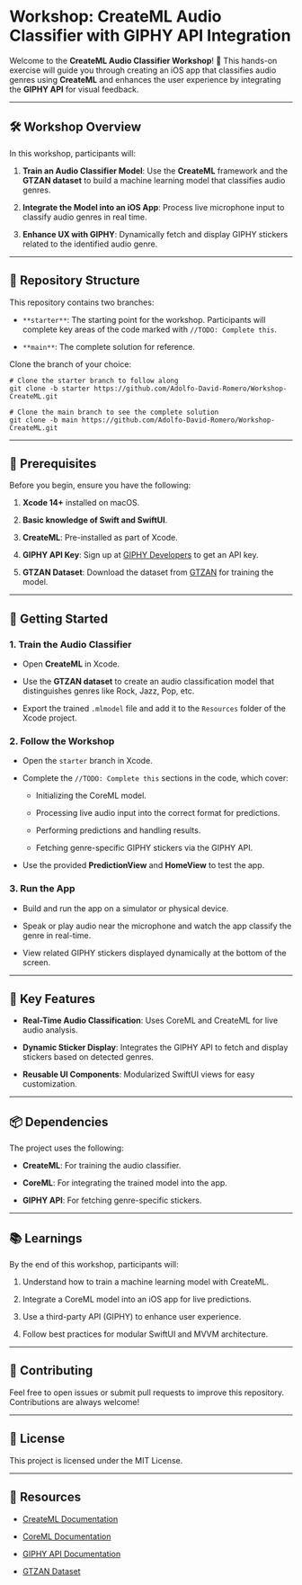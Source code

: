 Workshop: CreateML Audio Classifier with GIPHY API Integration
==============================================================

Welcome to the **CreateML Audio Classifier Workshop**! 🎵 This hands-on exercise will guide you through creating an iOS app that classifies audio genres using **CreateML** and enhances the user experience by integrating the **GIPHY API** for visual feedback.

* * * * *

🛠️ Workshop Overview
---------------------

In this workshop, participants will:

1.  **Train an Audio Classifier Model**: Use the **CreateML** framework and the **GTZAN dataset** to build a machine learning model that classifies audio genres.

2.  **Integrate the Model into an iOS App**: Process live microphone input to classify audio genres in real time.

3.  **Enhance UX with GIPHY**: Dynamically fetch and display GIPHY stickers related to the identified audio genre.

* * * * *

📂 Repository Structure
-----------------------

This repository contains two branches:

-   `**starter**`: The starting point for the workshop. Participants will complete key areas of the code marked with `//TODO: Complete this`.

-   `**main**`: The complete solution for reference.

Clone the branch of your choice:

```
# Clone the starter branch to follow along
git clone -b starter https://github.com/Adolfo-David-Romero/Workshop-CreateML.git

# Clone the main branch to see the complete solution
git clone -b main https://github.com/Adolfo-David-Romero/Workshop-CreateML.git
```

* * * * *

🧰 Prerequisites
----------------

Before you begin, ensure you have the following:

1.  **Xcode 14+** installed on macOS.

2.  **Basic knowledge of Swift and SwiftUI**.

3.  **CreateML**: Pre-installed as part of Xcode.

4.  **GIPHY API Key**: Sign up at [GIPHY Developers](https://developers.giphy.com/) to get an API key.

5.  **GTZAN Dataset**: Download the dataset from [GTZAN](http://marsyas.info/downloads/datasets.html) for training the model.

* * * * *

🚀 Getting Started
------------------

### 1\. Train the Audio Classifier

-   Open **CreateML** in Xcode.

-   Use the **GTZAN dataset** to create an audio classification model that distinguishes genres like Rock, Jazz, Pop, etc.

-   Export the trained `.mlmodel` file and add it to the `Resources` folder of the Xcode project.

### 2\. Follow the Workshop

-   Open the `starter` branch in Xcode.

-   Complete the `//TODO: Complete this` sections in the code, which cover:

    -   Initializing the CoreML model.

    -   Processing live audio input into the correct format for predictions.

    -   Performing predictions and handling results.

    -   Fetching genre-specific GIPHY stickers via the GIPHY API.

-   Use the provided **PredictionView** and **HomeView** to test the app.

### 3\. Run the App

-   Build and run the app on a simulator or physical device.

-   Speak or play audio near the microphone and watch the app classify the genre in real-time.

-   View related GIPHY stickers displayed dynamically at the bottom of the screen.

* * * * *

🌟 Key Features
---------------

-   **Real-Time Audio Classification**: Uses CoreML and CreateML for live audio analysis.

-   **Dynamic Sticker Display**: Integrates the GIPHY API to fetch and display stickers based on detected genres.

-   **Reusable UI Components**: Modularized SwiftUI views for easy customization.

* * * * *

📦 Dependencies
---------------

The project uses the following:

-   **CreateML**: For training the audio classifier.

-   **CoreML**: For integrating the trained model into the app.

-   **GIPHY API**: For fetching genre-specific stickers.

* * * * *

📚 Learnings
------------

By the end of this workshop, participants will:

1.  Understand how to train a machine learning model with CreateML.

2.  Integrate a CoreML model into an iOS app for live predictions.

3.  Use a third-party API (GIPHY) to enhance user experience.

4.  Follow best practices for modular SwiftUI and MVVM architecture.

* * * * *

🤝 Contributing
---------------

Feel free to open issues or submit pull requests to improve this repository. Contributions are always welcome!

* * * * *

📝 License
----------

This project is licensed under the MIT License.

* * * * *

🔗 Resources
------------

-   [CreateML Documentation](https://developer.apple.com/documentation/createml/)

-   [CoreML Documentation](https://developer.apple.com/documentation/coreml/)

-   [GIPHY API Documentation](https://developers.giphy.com/)

-   [GTZAN Dataset](http://marsyas.info/downloads/datasets.html)
